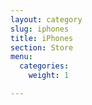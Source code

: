 ```yaml
---
layout: category
slug: iphones
title: iPhones
section: Store
menu:
  categories:
    weight: 1

---
```

